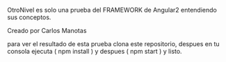 OtroNivel  es solo una prueba del FRAMEWORK de Angular2 entendiendo sus conceptos.

Creado por Carlos Manotas

para ver el resultado de esta prueba clona este repositorio, despues en tu consola ejecuta ( npm install ) y despues ( npm start ) y listo.



